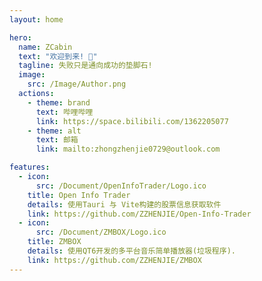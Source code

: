 ```yaml
---
layout: home

hero:
  name: ZCabin
  text: "欢迎到来! 👏"
  tagline: 失败只是通向成功的垫脚石!
  image:
    src: /Image/Author.png
  actions:
    - theme: brand
      text: 哔哩哔哩
      link: https://space.bilibili.com/1362205077
    - theme: alt
      text: 邮箱
      link: mailto:zhongzhenjie0729@outlook.com

features:
  - icon:
      src: /Document/OpenInfoTrader/Logo.ico
    title: Open Info Trader
    details: 使用Tauri 与 Vite构建的股票信息获取软件
    link: https://github.com/ZZHENJIE/Open-Info-Trader
  - icon:
      src: /Document/ZMBOX/Logo.ico
    title: ZMBOX
    details: 使用QT6开发的多平台音乐简单播放器(垃圾程序).
    link: https://github.com/ZZHENJIE/ZMBOX
---
```


